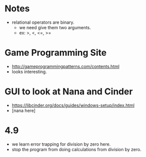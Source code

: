 # Notes

* relational operators are binary. 
  * we need give them two arguments.
  * ex: >, <, <=, >=
  
# Game Programming Site 
* http://gameprogrammingpatterns.com/contents.html 
 * looks interesting. 
# GUI to look at Nana and Cinder 
* https://libcinder.org/docs/guides/windows-setup/index.html
* [nana here]
# 4.9 
* we learn error trapping for division by zero here. 
 * stop the program from doing calculations from division by zero. 
